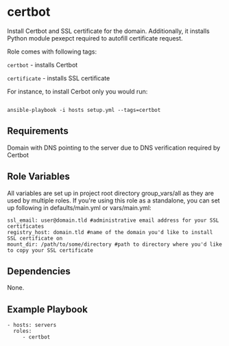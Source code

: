 certbot
=========

Install Certbot and SSL certificate for the domain. Additionally, it installs Python module pexepct required to autofill certificate request.

Role comes with following tags:

`certbot` - installs Certbot

`certificate` - installs SSL certificate

For instance, to install Cerbot only you would run:

```

ansible-playbook -i hosts setup.yml --tags=certbot

```

Requirements
------------

Domain with DNS pointing to the server due to DNS verification required by Certbot

Role Variables
--------------

All variables are set up in project root directory group_vars/all as they are used by multiple roles. If you're using this role as a standalone, you can set up following in defaults/main.yml or vars/main.yml:

```
ssl_email: user@domain.tld #administrative email address for your SSL certificates
registry_host: domain.tld #name of the domain you'd like to install SSL certificate on
mount_dir: /path/to/some/directory #path to directory where you'd like to copy your SSL certificate

```

Dependencies
------------

None.

Example Playbook
----------------

    - hosts: servers
      roles:
         - certbot
